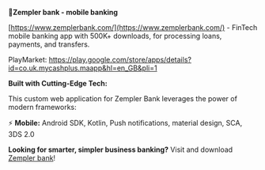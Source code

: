 **💸Zempler bank - mobile banking**

[https://www.zemplerbank.com/](https://www.zemplerbank.com/) - FinTech mobile banking app with 500K+ downloads, for processing loans, payments, and transfers. 

PlayMarket: https://play.google.com/store/apps/details?id=co.uk.mycashplus.maapp&hl=en_GB&pli=1


**Built with Cutting-Edge Tech:**

This custom web application for Zempler Bank leverages the power of modern frameworks: 

⚡️ **Mobile:** Android SDK, Kotlin, Push notifications, material design, SCA, 3DS 2.0


**Looking for smarter, simpler business banking?**
Visit and download [Zempler bank](https://www.zemplerbank.com/)!
